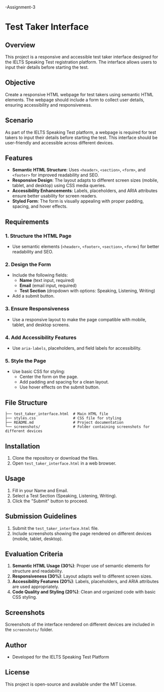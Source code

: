 -Assignment-3
# Test Taker Interface

## Overview
This project is a responsive and accessible test taker interface designed for the IELTS Speaking Test registration platform. The interface allows users to input their details before starting the test.

## Objective
Create a responsive HTML webpage for test takers using semantic HTML elements. The webpage should include a form to collect user details, ensuring accessibility and responsiveness.

## Scenario
As part of the IELTS Speaking Test platform, a webpage is required for test takers to input their details before starting the test. This interface should be user-friendly and accessible across different devices.

## Features
- **Semantic HTML Structure**: Uses `<header>`, `<section>`, `<form>`, and `<footer>` for improved readability and SEO.
- **Responsive Design**: The layout adapts to different screen sizes (mobile, tablet, and desktop) using CSS media queries.
- **Accessibility Enhancements**: Labels, placeholders, and ARIA attributes ensure better usability for screen readers.
- **Styled Form**: The form is visually appealing with proper padding, spacing, and hover effects.

## Requirements
### 1. Structure the HTML Page
- Use semantic elements (`<header>`, `<footer>`, `<section>`, `<form>`) for better readability and SEO.

### 2. Design the Form
- Include the following fields:
  - **Name** (text input, required)
  - **Email** (email input, required)
  - **Test Section** (dropdown with options: Speaking, Listening, Writing)
- Add a submit button.

### 3. Ensure Responsiveness
- Use a responsive layout to make the page compatible with mobile, tablet, and desktop screens.

### 4. Add Accessibility Features
- Use `aria-labels`, placeholders, and field labels for accessibility.

### 5. Style the Page
- Use basic CSS for styling:
  - Center the form on the page.
  - Add padding and spacing for a clean layout.
  - Use hover effects on the submit button.

## File Structure
```
├── test_taker_interface.html  # Main HTML file
├── styles.css                 # CSS file for styling
├── README.md                  # Project documentation
└── screenshots/               # Folder containing screenshots for different devices
```

## Installation
1. Clone the repository or download the files.
2. Open `test_taker_interface.html` in a web browser.

## Usage
1. Fill in your Name and Email.
2. Select a Test Section (Speaking, Listening, Writing).
3. Click the "Submit" button to proceed.

## Submission Guidelines
1. Submit the `test_taker_interface.html` file.
2. Include screenshots showing the page rendered on different devices (mobile, tablet, desktop).

## Evaluation Criteria
1. **Semantic HTML Usage (30%)**: Proper use of semantic elements for structure and readability.
2. **Responsiveness (30%)**: Layout adapts well to different screen sizes.
3. **Accessibility Features (20%)**: Labels, placeholders, and ARIA attributes are used appropriately.
4. **Code Quality and Styling (20%)**: Clean and organized code with basic CSS styling.

## Screenshots
Screenshots of the interface rendered on different devices are included in the `screenshots/` folder.

## Author
- Developed for the IELTS Speaking Test Platform

## License
This project is open-source and available under the MIT License.


